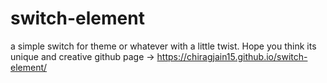 # switch-element
a simple switch for theme or whatever with a little twist. Hope you think its unique and creative
github page -> https://chiragjain15.github.io/switch-element/
